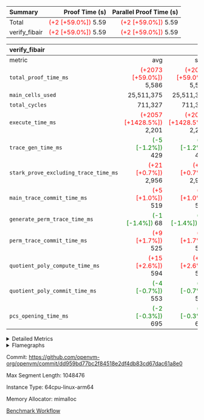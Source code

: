 | Summary | Proof Time (s) | Parallel Proof Time (s) |
|:---|---:|---:|
| Total | <span style='color: red'>(+2 [+59.0%])</span> 5.59 | <span style='color: red'>(+2 [+59.0%])</span> 5.59 |
| verify_fibair | <span style='color: red'>(+2 [+59.0%])</span> 5.59 | <span style='color: red'>(+2 [+59.0%])</span> 5.59 |


| verify_fibair |||||
|:---|---:|---:|---:|---:|
|metric|avg|sum|max|min|
| `total_proof_time_ms ` | <span style='color: red'>(+2073 [+59.0%])</span> 5,586 | <span style='color: red'>(+2073 [+59.0%])</span> 5,586 | <span style='color: red'>(+2073 [+59.0%])</span> 5,586 | <span style='color: red'>(+2073 [+59.0%])</span> 5,586 |
| `main_cells_used     ` |  25,511,375 |  25,511,375 |  25,511,375 |  25,511,375 |
| `total_cycles        ` |  711,327 |  711,327 |  711,327 |  711,327 |
| `execute_time_ms     ` | <span style='color: red'>(+2057 [+1428.5%])</span> 2,201 | <span style='color: red'>(+2057 [+1428.5%])</span> 2,201 | <span style='color: red'>(+2057 [+1428.5%])</span> 2,201 | <span style='color: red'>(+2057 [+1428.5%])</span> 2,201 |
| `trace_gen_time_ms   ` | <span style='color: green'>(-5 [-1.2%])</span> 429 | <span style='color: green'>(-5 [-1.2%])</span> 429 | <span style='color: green'>(-5 [-1.2%])</span> 429 | <span style='color: green'>(-5 [-1.2%])</span> 429 |
| `stark_prove_excluding_trace_time_ms` | <span style='color: red'>(+21 [+0.7%])</span> 2,956 | <span style='color: red'>(+21 [+0.7%])</span> 2,956 | <span style='color: red'>(+21 [+0.7%])</span> 2,956 | <span style='color: red'>(+21 [+0.7%])</span> 2,956 |
| `main_trace_commit_time_ms` | <span style='color: red'>(+5 [+1.0%])</span> 519 | <span style='color: red'>(+5 [+1.0%])</span> 519 | <span style='color: red'>(+5 [+1.0%])</span> 519 | <span style='color: red'>(+5 [+1.0%])</span> 519 |
| `generate_perm_trace_time_ms` | <span style='color: green'>(-1 [-1.4%])</span> 68 | <span style='color: green'>(-1 [-1.4%])</span> 68 | <span style='color: green'>(-1 [-1.4%])</span> 68 | <span style='color: green'>(-1 [-1.4%])</span> 68 |
| `perm_trace_commit_time_ms` | <span style='color: red'>(+9 [+1.7%])</span> 525 | <span style='color: red'>(+9 [+1.7%])</span> 525 | <span style='color: red'>(+9 [+1.7%])</span> 525 | <span style='color: red'>(+9 [+1.7%])</span> 525 |
| `quotient_poly_compute_time_ms` | <span style='color: red'>(+15 [+2.6%])</span> 594 | <span style='color: red'>(+15 [+2.6%])</span> 594 | <span style='color: red'>(+15 [+2.6%])</span> 594 | <span style='color: red'>(+15 [+2.6%])</span> 594 |
| `quotient_poly_commit_time_ms` | <span style='color: green'>(-4 [-0.7%])</span> 553 | <span style='color: green'>(-4 [-0.7%])</span> 553 | <span style='color: green'>(-4 [-0.7%])</span> 553 | <span style='color: green'>(-4 [-0.7%])</span> 553 |
| `pcs_opening_time_ms ` | <span style='color: green'>(-2 [-0.3%])</span> 695 | <span style='color: green'>(-2 [-0.3%])</span> 695 | <span style='color: green'>(-2 [-0.3%])</span> 695 | <span style='color: green'>(-2 [-0.3%])</span> 695 |



<details>
<summary>Detailed Metrics</summary>

|  | verify_program_compile_ms | total_cells | stark_prove_excluding_trace_time_ms | quotient_poly_compute_time_ms | quotient_poly_commit_time_ms | perm_trace_commit_time_ms | pcs_opening_time_ms | main_trace_commit_time_ms |
| --- | --- | --- | --- | --- | --- | --- | --- |
|  | 4 | 65,536 | 71 | 3 | 13 | 0 | 36 | 17 | 

| air_name | rows | quotient_deg | main_cols | interactions | constraints | cells |
| --- | --- | --- | --- | --- | --- | --- |
| AccessAdapterAir<2> |  | 4 |  | 5 | 12 |  | 
| AccessAdapterAir<4> |  | 4 |  | 5 | 12 |  | 
| AccessAdapterAir<8> |  | 4 |  | 5 | 12 |  | 
| FibonacciAir | 32,768 | 1 | 2 |  | 5 | 65,536 | 
| FriReducedOpeningAir |  | 4 |  | 35 | 59 |  | 
| NativePoseidon2Air<BabyBearParameters>, 1> |  | 4 |  | 31 | 302 |  | 
| PhantomAir |  | 4 |  | 3 | 4 |  | 
| ProgramAir |  | 1 |  | 1 | 4 |  | 
| VariableRangeCheckerAir |  | 1 |  | 1 | 4 |  | 
| VmAirWrapper<BranchNativeAdapterAir, BranchEqualCoreAir<1> |  | 2 |  | 11 | 23 |  | 
| VmAirWrapper<JalNativeAdapterAir, JalCoreAir> |  | 4 |  | 7 | 6 |  | 
| VmAirWrapper<NativeAdapterAir<2, 0>, PublicValuesCoreAir> |  | 4 |  | 11 | 22 |  | 
| VmAirWrapper<NativeAdapterAir<2, 1>, FieldArithmeticCoreAir> |  | 4 |  | 15 | 23 |  | 
| VmAirWrapper<NativeLoadStoreAdapterAir<1>, NativeLoadStoreCoreAir<1> |  | 4 |  | 15 | 20 |  | 
| VmAirWrapper<NativeLoadStoreAdapterAir<4>, NativeLoadStoreCoreAir<4> |  | 4 |  | 15 | 20 |  | 
| VmAirWrapper<NativeVectorizedAdapterAir<4>, FieldExtensionCoreAir> |  | 4 |  | 15 | 23 |  | 
| VmConnectorAir |  | 4 |  | 3 | 8 |  | 
| VolatileBoundaryAir |  | 4 |  | 4 | 16 |  | 

| group | trace_gen_time_ms | total_proof_time_ms | total_cycles | total_cells | stark_prove_excluding_trace_time_ms | quotient_poly_compute_time_ms | quotient_poly_commit_time_ms | perm_trace_commit_time_ms | pcs_opening_time_ms | main_trace_commit_time_ms | main_cells_used | generate_perm_trace_time_ms | execute_time_ms |
| --- | --- | --- | --- | --- | --- | --- | --- | --- | --- | --- | --- | --- | --- |
| verify_fibair | 429 | 5,586 | 711,327 | 72,898,584 | 2,956 | 594 | 553 | 525 | 695 | 519 | 25,511,375 | 68 | 2,201 | 

| group | air_name | rows | prep_cols | perm_cols | main_cols | cells |
| --- | --- | --- | --- | --- | --- | --- |
| verify_fibair | AccessAdapterAir<2> | 131,072 |  | 16 | 11 | 3,538,944 | 
| verify_fibair | AccessAdapterAir<4> | 65,536 |  | 16 | 13 | 1,900,544 | 
| verify_fibair | AccessAdapterAir<8> | 32,768 |  | 16 | 17 | 1,081,344 | 
| verify_fibair | FriReducedOpeningAir | 512 |  | 76 | 64 | 71,680 | 
| verify_fibair | NativePoseidon2Air<BabyBearParameters>, 1> | 8,192 |  | 36 | 348 | 3,145,728 | 
| verify_fibair | PhantomAir | 16,384 |  | 8 | 6 | 229,376 | 
| verify_fibair | ProgramAir | 8,192 |  | 8 | 10 | 147,456 | 
| verify_fibair | VariableRangeCheckerAir | 262,144 | 2 | 8 | 1 | 2,359,296 | 
| verify_fibair | VmAirWrapper<BranchNativeAdapterAir, BranchEqualCoreAir<1> | 262,144 |  | 28 | 23 | 13,369,344 | 
| verify_fibair | VmAirWrapper<JalNativeAdapterAir, JalCoreAir> | 32,768 |  | 12 | 10 | 720,896 | 
| verify_fibair | VmAirWrapper<NativeAdapterAir<2, 1>, FieldArithmeticCoreAir> | 524,288 |  | 20 | 30 | 26,214,400 | 
| verify_fibair | VmAirWrapper<NativeLoadStoreAdapterAir<1>, NativeLoadStoreCoreAir<1> | 262,144 |  | 36 | 25 | 15,990,784 | 
| verify_fibair | VmAirWrapper<NativeLoadStoreAdapterAir<4>, NativeLoadStoreCoreAir<4> | 16,384 |  | 36 | 34 | 1,146,880 | 
| verify_fibair | VmAirWrapper<NativeVectorizedAdapterAir<4>, FieldExtensionCoreAir> | 8,192 |  | 20 | 40 | 491,520 | 
| verify_fibair | VmConnectorAir | 2 | 1 | 8 | 4 | 24 | 
| verify_fibair | VolatileBoundaryAir | 131,072 |  | 8 | 11 | 2,490,368 | 

| group | air_name | dsl_ir | opcode | cells_used |
| --- | --- | --- | --- | --- |
| verify_fibair | <BranchNativeAdapterAir,BranchEqualCoreAir<1>> | AssertEqE | BNE | 3,956 | 
| verify_fibair | <BranchNativeAdapterAir,BranchEqualCoreAir<1>> | AssertEqEI | BNE | 92 | 
| verify_fibair | <BranchNativeAdapterAir,BranchEqualCoreAir<1>> | AssertEqF | BNE | 163,024 | 
| verify_fibair | <BranchNativeAdapterAir,BranchEqualCoreAir<1>> | AssertEqV | BNE | 14,697 | 
| verify_fibair | <BranchNativeAdapterAir,BranchEqualCoreAir<1>> | AssertEqVI | BNE | 460 | 
| verify_fibair | <BranchNativeAdapterAir,BranchEqualCoreAir<1>> | For | BNE | 319,493 | 
| verify_fibair | <BranchNativeAdapterAir,BranchEqualCoreAir<1>> | IfEq | BNE | 24,817 | 
| verify_fibair | <BranchNativeAdapterAir,BranchEqualCoreAir<1>> | IfEqI | BNE | 350,543 | 
| verify_fibair | <BranchNativeAdapterAir,BranchEqualCoreAir<1>> | IfNe | BEQ | 167,831 | 
| verify_fibair | <BranchNativeAdapterAir,BranchEqualCoreAir<1>> | IfNeI | BEQ | 14,559 | 
| verify_fibair | <BranchNativeAdapterAir,BranchEqualCoreAir<1>> | ZipFor | BNE | 2,052,842 | 
| verify_fibair | <JalNativeAdapterAir,JalCoreAir> |  | JAL | 10 | 
| verify_fibair | <JalNativeAdapterAir,JalCoreAir> | For | JAL | 23,820 | 
| verify_fibair | <JalNativeAdapterAir,JalCoreAir> | IfEqI | JAL | 49,770 | 
| verify_fibair | <JalNativeAdapterAir,JalCoreAir> | IfNe | JAL | 20 | 
| verify_fibair | <JalNativeAdapterAir,JalCoreAir> | ZipFor | JAL | 118,990 | 
| verify_fibair | <NativeAdapterAir<2, 1>,FieldArithmeticCoreAir> |  | ADD | 30 | 
| verify_fibair | <NativeAdapterAir<2, 1>,FieldArithmeticCoreAir> | AddEFFI | ADD | 13,680 | 
| verify_fibair | <NativeAdapterAir<2, 1>,FieldArithmeticCoreAir> | AddEI | ADD | 246,360 | 
| verify_fibair | <NativeAdapterAir<2, 1>,FieldArithmeticCoreAir> | AddF | ADD | 39,990 | 
| verify_fibair | <NativeAdapterAir<2, 1>,FieldArithmeticCoreAir> | AddFI | ADD | 50,160 | 
| verify_fibair | <NativeAdapterAir<2, 1>,FieldArithmeticCoreAir> | AddV | ADD | 625,590 | 
| verify_fibair | <NativeAdapterAir<2, 1>,FieldArithmeticCoreAir> | AddVI | ADD | 2,033,610 | 
| verify_fibair | <NativeAdapterAir<2, 1>,FieldArithmeticCoreAir> | Alloc | ADD | 1,471,920 | 
| verify_fibair | <NativeAdapterAir<2, 1>,FieldArithmeticCoreAir> | Alloc | MUL | 454,980 | 
| verify_fibair | <NativeAdapterAir<2, 1>,FieldArithmeticCoreAir> | DivEIN | ADD | 120 | 
| verify_fibair | <NativeAdapterAir<2, 1>,FieldArithmeticCoreAir> | DivFIN | DIV | 90 | 
| verify_fibair | <NativeAdapterAir<2, 1>,FieldArithmeticCoreAir> | For | ADD | 416,730 | 
| verify_fibair | <NativeAdapterAir<2, 1>,FieldArithmeticCoreAir> | ImmE | ADD | 25,440 | 
| verify_fibair | <NativeAdapterAir<2, 1>,FieldArithmeticCoreAir> | ImmF | ADD | 240,930 | 
| verify_fibair | <NativeAdapterAir<2, 1>,FieldArithmeticCoreAir> | ImmV | ADD | 292,890 | 
| verify_fibair | <NativeAdapterAir<2, 1>,FieldArithmeticCoreAir> | LoadE | ADD | 99,540 | 
| verify_fibair | <NativeAdapterAir<2, 1>,FieldArithmeticCoreAir> | LoadE | MUL | 99,540 | 
| verify_fibair | <NativeAdapterAir<2, 1>,FieldArithmeticCoreAir> | LoadF | ADD | 17,670 | 
| verify_fibair | <NativeAdapterAir<2, 1>,FieldArithmeticCoreAir> | LoadF | MUL | 10,440 | 
| verify_fibair | <NativeAdapterAir<2, 1>,FieldArithmeticCoreAir> | LoadHeapPtr | ADD | 30 | 
| verify_fibair | <NativeAdapterAir<2, 1>,FieldArithmeticCoreAir> | LoadV | ADD | 195,270 | 
| verify_fibair | <NativeAdapterAir<2, 1>,FieldArithmeticCoreAir> | LoadV | MUL | 152,340 | 
| verify_fibair | <NativeAdapterAir<2, 1>,FieldArithmeticCoreAir> | MulEF | MUL | 75,840 | 
| verify_fibair | <NativeAdapterAir<2, 1>,FieldArithmeticCoreAir> | MulEI | ADD | 9,240 | 
| verify_fibair | <NativeAdapterAir<2, 1>,FieldArithmeticCoreAir> | MulF | MUL | 128,310 | 
| verify_fibair | <NativeAdapterAir<2, 1>,FieldArithmeticCoreAir> | MulFI | MUL | 40,020 | 
| verify_fibair | <NativeAdapterAir<2, 1>,FieldArithmeticCoreAir> | MulVI | MUL | 313,140 | 
| verify_fibair | <NativeAdapterAir<2, 1>,FieldArithmeticCoreAir> | StoreE | ADD | 23,940 | 
| verify_fibair | <NativeAdapterAir<2, 1>,FieldArithmeticCoreAir> | StoreE | MUL | 23,940 | 
| verify_fibair | <NativeAdapterAir<2, 1>,FieldArithmeticCoreAir> | StoreF | ADD | 156,690 | 
| verify_fibair | <NativeAdapterAir<2, 1>,FieldArithmeticCoreAir> | StoreF | MUL | 300 | 
| verify_fibair | <NativeAdapterAir<2, 1>,FieldArithmeticCoreAir> | StoreHeapPtr | ADD | 30 | 
| verify_fibair | <NativeAdapterAir<2, 1>,FieldArithmeticCoreAir> | StoreV | ADD | 70,050 | 
| verify_fibair | <NativeAdapterAir<2, 1>,FieldArithmeticCoreAir> | StoreV | MUL | 49,350 | 
| verify_fibair | <NativeAdapterAir<2, 1>,FieldArithmeticCoreAir> | SubEF | ADD | 11,790 | 
| verify_fibair | <NativeAdapterAir<2, 1>,FieldArithmeticCoreAir> | SubEF | SUB | 3,930 | 
| verify_fibair | <NativeAdapterAir<2, 1>,FieldArithmeticCoreAir> | SubEI | ADD | 240 | 
| verify_fibair | <NativeAdapterAir<2, 1>,FieldArithmeticCoreAir> | SubFI | SUB | 39,990 | 
| verify_fibair | <NativeAdapterAir<2, 1>,FieldArithmeticCoreAir> | SubV | SUB | 90,750 | 
| verify_fibair | <NativeAdapterAir<2, 1>,FieldArithmeticCoreAir> | SubVI | SUB | 22,350 | 
| verify_fibair | <NativeAdapterAir<2, 1>,FieldArithmeticCoreAir> | SubVIN | SUB | 18,900 | 
| verify_fibair | <NativeAdapterAir<2, 1>,FieldArithmeticCoreAir> | UnsafeCastVF | ADD | 30 | 
| verify_fibair | <NativeAdapterAir<2, 1>,FieldArithmeticCoreAir> | ZipFor | ADD | 2,970,420 | 
| verify_fibair | <NativeLoadStoreAdapterAir<1>,NativeLoadStoreCoreAir<1>> | LoadF | LOADW | 489,875 | 
| verify_fibair | <NativeLoadStoreAdapterAir<1>,NativeLoadStoreCoreAir<1>> | LoadV | LOADW | 1,130,975 | 
| verify_fibair | <NativeLoadStoreAdapterAir<1>,NativeLoadStoreCoreAir<1>> | StoreF | STOREW | 298,575 | 
| verify_fibair | <NativeLoadStoreAdapterAir<1>,NativeLoadStoreCoreAir<1>> | StoreHintWord | HINT_STOREW | 1,799,350 | 
| verify_fibair | <NativeLoadStoreAdapterAir<1>,NativeLoadStoreCoreAir<1>> | StoreV | STOREW | 511,575 | 
| verify_fibair | <NativeLoadStoreAdapterAir<4>,NativeLoadStoreCoreAir<4>> | LoadE | LOADW4 | 183,192 | 
| verify_fibair | <NativeLoadStoreAdapterAir<4>,NativeLoadStoreCoreAir<4>> | StoreE | STOREW4 | 226,372 | 
| verify_fibair | <NativeVectorizedAdapterAir<4>,FieldExtensionCoreAir> | AddE | FE4ADD | 57,960 | 
| verify_fibair | <NativeVectorizedAdapterAir<4>,FieldExtensionCoreAir> | DivE | BBE4DIV | 30,320 | 
| verify_fibair | <NativeVectorizedAdapterAir<4>,FieldExtensionCoreAir> | DivEIN | BBE4DIV | 40 | 
| verify_fibair | <NativeVectorizedAdapterAir<4>,FieldExtensionCoreAir> | MulE | BBE4MUL | 108,680 | 
| verify_fibair | <NativeVectorizedAdapterAir<4>,FieldExtensionCoreAir> | MulEI | BBE4MUL | 3,080 | 
| verify_fibair | <NativeVectorizedAdapterAir<4>,FieldExtensionCoreAir> | SubE | FE4SUB | 75,680 | 
| verify_fibair | Arc<BabyBearParameters>, 1> | Poseidon2CompressBabyBear | COMP_POS2 | 2,470,104 | 
| verify_fibair | Arc<BabyBearParameters>, 1> | Poseidon2PermuteBabyBear | PERM_POS2 | 257,520 | 
| verify_fibair | FriReducedOpeningAir | FriReducedOpening | FRI_REDUCED_OPENING | 21,504 | 
| verify_fibair | PhantomAir | HintBitsF | PHANTOM | 258 | 
| verify_fibair | PhantomAir | HintInputVec | PHANTOM | 56,196 | 

| group | chip_name | rows_used |
| --- | --- | --- |
| verify_fibair | <BranchNativeAdapterAir,BranchEqualCoreAir<1>> | 135,318 | 
| verify_fibair | <JalNativeAdapterAir,JalCoreAir> | 19,261 | 
| verify_fibair | <NativeAdapterAir<2, 1>,FieldArithmeticCoreAir> | 351,221 | 
| verify_fibair | <NativeLoadStoreAdapterAir<1>,NativeLoadStoreCoreAir<1>> | 169,214 | 
| verify_fibair | <NativeLoadStoreAdapterAir<4>,NativeLoadStoreCoreAir<4>> | 12,046 | 
| verify_fibair | <NativeVectorizedAdapterAir<4>,FieldExtensionCoreAir> | 6,894 | 
| verify_fibair | AccessAdapter<2> | 113,198 | 
| verify_fibair | AccessAdapter<4> | 56,600 | 
| verify_fibair | AccessAdapter<8> | 17,106 | 
| verify_fibair | Arc<BabyBearParameters>, 1> | 7,838 | 
| verify_fibair | Boundary | 128,104 | 
| verify_fibair | FriReducedOpeningAir | 336 | 
| verify_fibair | PhantomAir | 9,409 | 
| verify_fibair | ProgramChip | 5,489 | 
| verify_fibair | VariableRangeCheckerAir | 262,144 | 
| verify_fibair | VmConnectorAir | 2 | 

| group | dsl_ir | opcode | frequency |
| --- | --- | --- | --- |
| verify_fibair |  | ADD | 2 | 
| verify_fibair |  | JAL | 1 | 
| verify_fibair | AddE | FE4ADD | 1,449 | 
| verify_fibair | AddEFFI | ADD | 456 | 
| verify_fibair | AddEI | ADD | 8,212 | 
| verify_fibair | AddF | ADD | 1,333 | 
| verify_fibair | AddFI | ADD | 1,672 | 
| verify_fibair | AddV | ADD | 20,853 | 
| verify_fibair | AddVI | ADD | 67,787 | 
| verify_fibair | Alloc | ADD | 49,064 | 
| verify_fibair | Alloc | MUL | 15,166 | 
| verify_fibair | AssertEqE | BNE | 172 | 
| verify_fibair | AssertEqEI | BNE | 4 | 
| verify_fibair | AssertEqF | BNE | 7,088 | 
| verify_fibair | AssertEqV | BNE | 639 | 
| verify_fibair | AssertEqVI | BNE | 20 | 
| verify_fibair | DivE | BBE4DIV | 758 | 
| verify_fibair | DivEIN | ADD | 4 | 
| verify_fibair | DivEIN | BBE4DIV | 1 | 
| verify_fibair | DivFIN | DIV | 3 | 
| verify_fibair | For | ADD | 13,891 | 
| verify_fibair | For | BNE | 13,891 | 
| verify_fibair | For | JAL | 2,382 | 
| verify_fibair | FriReducedOpening | FRI_REDUCED_OPENING | 126 | 
| verify_fibair | HintBitsF | PHANTOM | 43 | 
| verify_fibair | HintInputVec | PHANTOM | 9,366 | 
| verify_fibair | IfEq | BNE | 1,079 | 
| verify_fibair | IfEqI | BNE | 15,241 | 
| verify_fibair | IfEqI | JAL | 4,977 | 
| verify_fibair | IfNe | BEQ | 7,297 | 
| verify_fibair | IfNe | JAL | 2 | 
| verify_fibair | IfNeI | BEQ | 633 | 
| verify_fibair | ImmE | ADD | 848 | 
| verify_fibair | ImmF | ADD | 8,031 | 
| verify_fibair | ImmV | ADD | 9,763 | 
| verify_fibair | LoadE | ADD | 3,318 | 
| verify_fibair | LoadE | LOADW4 | 5,388 | 
| verify_fibair | LoadE | MUL | 3,318 | 
| verify_fibair | LoadF | ADD | 589 | 
| verify_fibair | LoadF | LOADW | 19,595 | 
| verify_fibair | LoadF | MUL | 348 | 
| verify_fibair | LoadHeapPtr | ADD | 1 | 
| verify_fibair | LoadV | ADD | 6,509 | 
| verify_fibair | LoadV | LOADW | 45,239 | 
| verify_fibair | LoadV | MUL | 5,078 | 
| verify_fibair | MulE | BBE4MUL | 2,717 | 
| verify_fibair | MulEF | MUL | 2,528 | 
| verify_fibair | MulEI | ADD | 308 | 
| verify_fibair | MulEI | BBE4MUL | 77 | 
| verify_fibair | MulF | MUL | 4,277 | 
| verify_fibair | MulFI | MUL | 1,334 | 
| verify_fibair | MulVI | MUL | 10,438 | 
| verify_fibair | Poseidon2CompressBabyBear | COMP_POS2 | 7,098 | 
| verify_fibair | Poseidon2PermuteBabyBear | PERM_POS2 | 740 | 
| verify_fibair | StoreE | ADD | 798 | 
| verify_fibair | StoreE | MUL | 798 | 
| verify_fibair | StoreE | STOREW4 | 6,658 | 
| verify_fibair | StoreF | ADD | 5,223 | 
| verify_fibair | StoreF | MUL | 10 | 
| verify_fibair | StoreF | STOREW | 11,943 | 
| verify_fibair | StoreHeapPtr | ADD | 1 | 
| verify_fibair | StoreHintWord | HINT_STOREW | 71,974 | 
| verify_fibair | StoreV | ADD | 2,335 | 
| verify_fibair | StoreV | MUL | 1,645 | 
| verify_fibair | StoreV | STOREW | 20,463 | 
| verify_fibair | SubE | FE4SUB | 1,892 | 
| verify_fibair | SubEF | ADD | 393 | 
| verify_fibair | SubEF | SUB | 131 | 
| verify_fibair | SubEI | ADD | 8 | 
| verify_fibair | SubFI | SUB | 1,333 | 
| verify_fibair | SubV | SUB | 3,025 | 
| verify_fibair | SubVI | SUB | 745 | 
| verify_fibair | SubVIN | SUB | 630 | 
| verify_fibair | UnsafeCastVF | ADD | 1 | 
| verify_fibair | ZipFor | ADD | 99,014 | 
| verify_fibair | ZipFor | BNE | 89,254 | 
| verify_fibair | ZipFor | JAL | 11,899 | 

</details>


<details>
<summary>Flamegraphs</summary>

[![](https://openvm-public-data-sandbox-us-east-1.s3.us-east-1.amazonaws.com/benchmark/github/flamegraphs/dd959bd77bc2f84518e2df4db83cd67dac61a8e0/verify_fibair-dd959bd77bc2f84518e2df4db83cd67dac61a8e0-verify_fibair.dsl_ir.opcode.air_name.cells_used.reverse.svg)](https://openvm-public-data-sandbox-us-east-1.s3.us-east-1.amazonaws.com/benchmark/github/flamegraphs/dd959bd77bc2f84518e2df4db83cd67dac61a8e0/verify_fibair-dd959bd77bc2f84518e2df4db83cd67dac61a8e0-verify_fibair.dsl_ir.opcode.air_name.cells_used.reverse.svg)
[![](https://openvm-public-data-sandbox-us-east-1.s3.us-east-1.amazonaws.com/benchmark/github/flamegraphs/dd959bd77bc2f84518e2df4db83cd67dac61a8e0/verify_fibair-dd959bd77bc2f84518e2df4db83cd67dac61a8e0-verify_fibair.dsl_ir.opcode.air_name.cells_used.svg)](https://openvm-public-data-sandbox-us-east-1.s3.us-east-1.amazonaws.com/benchmark/github/flamegraphs/dd959bd77bc2f84518e2df4db83cd67dac61a8e0/verify_fibair-dd959bd77bc2f84518e2df4db83cd67dac61a8e0-verify_fibair.dsl_ir.opcode.air_name.cells_used.svg)
[![](https://openvm-public-data-sandbox-us-east-1.s3.us-east-1.amazonaws.com/benchmark/github/flamegraphs/dd959bd77bc2f84518e2df4db83cd67dac61a8e0/verify_fibair-dd959bd77bc2f84518e2df4db83cd67dac61a8e0-verify_fibair.dsl_ir.opcode.frequency.reverse.svg)](https://openvm-public-data-sandbox-us-east-1.s3.us-east-1.amazonaws.com/benchmark/github/flamegraphs/dd959bd77bc2f84518e2df4db83cd67dac61a8e0/verify_fibair-dd959bd77bc2f84518e2df4db83cd67dac61a8e0-verify_fibair.dsl_ir.opcode.frequency.reverse.svg)
[![](https://openvm-public-data-sandbox-us-east-1.s3.us-east-1.amazonaws.com/benchmark/github/flamegraphs/dd959bd77bc2f84518e2df4db83cd67dac61a8e0/verify_fibair-dd959bd77bc2f84518e2df4db83cd67dac61a8e0-verify_fibair.dsl_ir.opcode.frequency.svg)](https://openvm-public-data-sandbox-us-east-1.s3.us-east-1.amazonaws.com/benchmark/github/flamegraphs/dd959bd77bc2f84518e2df4db83cd67dac61a8e0/verify_fibair-dd959bd77bc2f84518e2df4db83cd67dac61a8e0-verify_fibair.dsl_ir.opcode.frequency.svg)

</details>

Commit: https://github.com/openvm-org/openvm/commit/dd959bd77bc2f84518e2df4db83cd67dac61a8e0

Max Segment Length: 1048476

Instance Type: 64cpu-linux-arm64

Memory Allocator: mimalloc

[Benchmark Workflow](https://github.com/openvm-org/openvm/actions/runs/12754373542)
